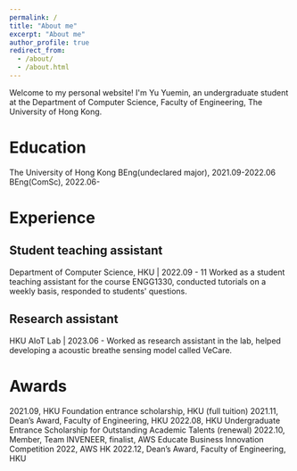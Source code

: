 ```yaml
---
permalink: /
title: "About me"
excerpt: "About me"
author_profile: true
redirect_from: 
  - /about/
  - /about.html
---
```


Welcome to my personal website! I'm Yu Yuemin, an undergraduate student at the Department of Computer Science, Faculty of Engineering, The University of Hong Kong.

# Education
The University of Hong Kong
BEng(undeclared major), 2021.09-2022.06
BEng(ComSc), 2022.06-

# Experience
## Student teaching assistant
Department of Computer Science, HKU | 2022.09 - 11
Worked as a student teaching assistant for the course ENGG1330, conducted tutorials on a weekly basis, responded to students' questions.

## Research assistant
HKU AIoT Lab | 2023.06 -
Worked as research assistant in the lab, helped developing a acoustic breathe sensing model called VeCare.

# Awards
2021.09, HKU Foundation entrance scholarship, HKU (full tuition)
2021.11, Dean’s Award, Faculty of Engineering, HKU
2022.08, HKU Undergraduate Entrance Scholarship for Outstanding Academic Talents (renewal)
2022.10, Member, Team INVENEER, finalist, AWS Educate Business Innovation Competition 2022, AWS HK
2022.12, Dean’s Award, Faculty of Engineering, HKU

